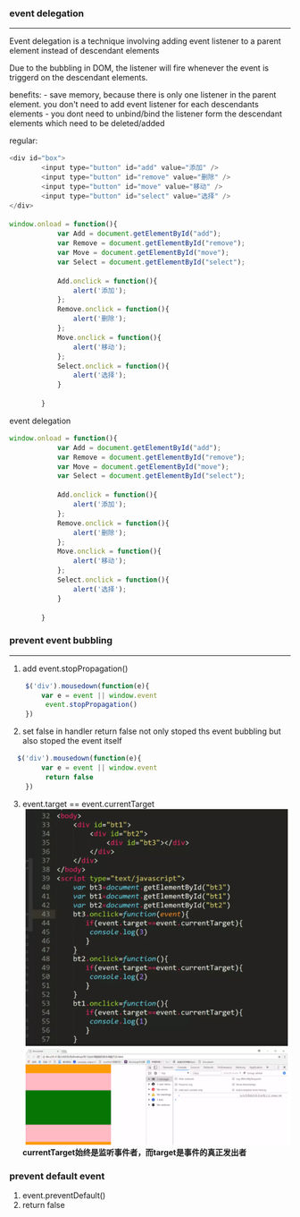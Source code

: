 

### event delegation 
----
Event delegation is a technique involving adding event listener to a parent element instead of descendant elements

Due to the bubbling in DOM, the listener will fire whenever the event is triggerd on the descendant elements.

benefits:
    - save memory, because there is only one listener in the parent element. you    don't need to add event listener for each descendants elements
    - you dont need to unbind/bind the listener form the descendant elements which need to be deleted/added

regular: 
``` js
<div id="box">
        <input type="button" id="add" value="添加" />
        <input type="button" id="remove" value="删除" />
        <input type="button" id="move" value="移动" />
        <input type="button" id="select" value="选择" />
</div>

window.onload = function(){
            var Add = document.getElementById("add");
            var Remove = document.getElementById("remove");
            var Move = document.getElementById("move");
            var Select = document.getElementById("select");
            
            Add.onclick = function(){
                alert('添加');
            };
            Remove.onclick = function(){
                alert('删除');
            };
            Move.onclick = function(){
                alert('移动');
            };
            Select.onclick = function(){
                alert('选择');
            }
            
        }
```
event delegation

```js
window.onload = function(){
            var Add = document.getElementById("add");
            var Remove = document.getElementById("remove");
            var Move = document.getElementById("move");
            var Select = document.getElementById("select");
            
            Add.onclick = function(){
                alert('添加');
            };
            Remove.onclick = function(){
                alert('删除');
            };
            Move.onclick = function(){
                alert('移动');
            };
            Select.onclick = function(){
                alert('选择');
            }
            
        }

```


### prevent event bubbling 
---
1. add  event.stopPropagation()
```js
    $('div').mousedown(function(e){
        var e = event || window.event
         event.stopPropagation()
    })
```
2. set false in handler
return false not only stoped ths event bubbling but also stoped the event  itself
```js
  $('div').mousedown(function(e){
        var e = event || window.event
         return false
    })
```
3. event.target == event.currentTarget 
![](images/2020-05-03-01-37-49.png)
**currentTarget始终是监听事件者，而target是事件的真正发出者**


### prevent default event
1. event.preventDefault()
2. return false 